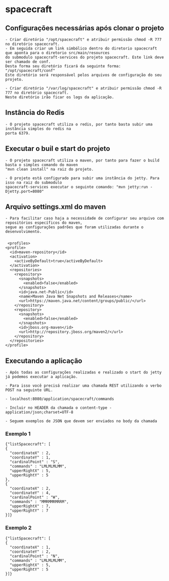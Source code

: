 # spacecraft

## Configurações necessárias após clonar o projeto

    - Criar diretório "/opt/spacecraft" e atribuir permissão chmod -R 777 no diretório spacecraft.
    - Em seguida criar um link simbólico dentro do diretorio spacecraft que aponta para o diretorio src/main/resources 
    do submodulo spacecraft-services do projeto spacecraft. Este link deve ser chamado de conf.
    Desta forma seu diretório ficará da seguinte forma: "/opt/spacecraft/conf"
    Este diretório será responsável pelos arquivos de configuração do seu projeto.
    
    - Criar diretório "/var/log/spacecraft" e atribuir permissão chmod -R 777 no diretório spacecraft.
    Neste diretório irão ficar os logs da aplicação.

## Instância do Redis

	- O projeto spacecraft utiliza o redis, por tanto basta subir uma instância simples do redis na
	porta 6379.

## Executar o buil e start do projeto

	- O projeto spacecraft utiliza o maven, por tanto para fazer o build basta o simples comando do maven 
	"mvn clean install" na raiz do projeto.
	
	- O projeto está configurado para subir uma instância do jetty. Para isso na raiz do submodulo 
	spacecraft-services executar o seguinte comando: "mvn jetty:run -Djetty.port=8080" 


## Arquivo settings.xml do maven

	- Para facilitar caso haja a necessidade de configurar seu arquivo com repositórios específicos do maven,
	segue as configurações padrões que foram utilizadas durante o desenvolvimento.
###
	 <profiles>
    <profile>
      <id>maven-repository</id>
      <activation>
        <activeByDefault>true</activeByDefault>
      </activation>
      <repositories>
        <repository>
          <snapshots>
            <enabled>false</enabled>
          </snapshots>
          <id>java.net-Public</id>
          <name>Maven Java Net Snapshots and Releases</name>
          <url>https://maven.java.net/content/groups/public/</url>
        </repository>
        <repository>
          <snapshots>
            <enabled>false</enabled>
          </snapshots>
          <id>jboss.org-maven</id>
          <url>http://repository.jboss.org/maven2/</url>
        </repository>
      </repositories>
    </profile>
  </profiles>

## Executando a aplicação

	- Após todas as configurações realizadas e realizado o start do jetty já podemos executar a aplicação. 
	
	- Para isso você precisá realizar uma chamada REST utilizando o verbo POST na seguinte URL.
	
	- localhost:8080/application/spacecraft/commands
	
	- Incluir no HEADER da chamada o content-type - application/json;charset=UTF-8
	
	- Seguem exemplos de JSON que devem ser enviados no body da chamada

### Exemplo 1

	{"listSpacecraft": [
    {
      "coordinateX" : 2,
      "coordinateY" : 1,
	  "cardinalPoint" : "S",
	  "commands" : "LMLMLMLMM",
	  "upperRightX" : 5,
      "upperRightY" : 5
    },
    {
      "coordinateX" : 2,
      "coordinateY" : 4,
	  "cardinalPoint" : "W",
	  "commands" : "MMRMMRMRRM",
	  "upperRightX" : 7,
      "upperRightY" : 7
    }]}

### Exemplo 2 ######
	
	{"listSpacecraft": [
    {
      "coordinateX" : 1,
      "coordinateY" : 2,
	  "cardinalPoint" : "N",
	  "commands" : "LMLMLMLMM",
	  "upperRightX" : 5,
      "upperRightY" : 5
    }]}
